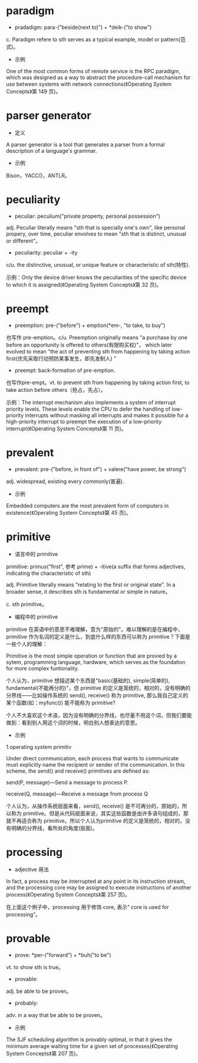 # paradigm

-  pradadigm: para-("beside(next to)") + *deik-("to show")

c. Paradigm refere to sth serves as a typical example, model or pattern(范式)。

- 示例

One of the most common forms of remote service is the RPC paradigm, which was designed as a way to abstract the procedure-call mechanism for use between systems with network connections(《Operating System Concepts》第 149 页)。

# parser generator

- 定义

A parser generator is a tool that generates a parser from a formal description of a language's grammar. 

- 示例

Bison，YACC()，ANTLR。

# peculiarity

- peculiar: peculium("private property, personal possession")

adj. Peculiar literally means "sth that is specially one's own", like personal propery, over time, peculiar envolves to mean "sth that is distinct, unusual or different"。

- peculiarity: peculiar + -ity

c/u. the distinctive, unusual, or unique feature or characteristic of sth(特性).

示例：Only the device driver knows the peculiarities of the specific device to which it is assigned(《Operating System Concepts》第 32 页)。

# preempt

- preemption: pre-("before") + emption(*em-, "to take, to buy")

也写作 pre-emption。c/u. Preemption originally means "a purchase by one before an opportunity is offered to others(有限购买权)"， which later evolved to mean "the act of preventing sth from happening by taking action first(优先采取行动预防某事发生，即先发制人) "

- preempt: back-formation of pre-emption.

也写作pre-empt。vt. to prevent sth from happening by taking action first, to take action before others（抢占，先占）。

示例：The interrupt mechanism also implements a system of interrupt priority levels. These levels enable the CPU to defer the handling of low-priority interrupts without masking all interrupts and makes it possible for a high-priority interrupt to preempt the execution of a low-priority interrupt(《Operating System Concepts》第 11 页)。

# prevalent

- prevalent: pre-("before, in front of") + valere("have power, be strong")

adj. widespread, existing every commonly(普遍).

- 示例

Embedded computers are the most prevalent form of computers in existence(《Operating System Concepts》第 45 页)。

# primitive

- 语言中的 primitive 

primitive: primus("first", 参考 prime) + -itive(a suffix that forms adjectives, indicating the characteristic of sth)

adj. Primitive  literally means "relating to the first or original state". In a broader sense, it describes sth is fundamental or simple in nature。

c. sth primitive。

- 编程中的 primitive

primitive 在英语中的意思不难理解，意为"原始的"。难以理解的是在编程中，primitive 作为名词的定义是什么，到底什么样的东西可以称为 primitive？下面是一些个人的理解：

Primitive is the most simple operation or function that are provied by a sytem, programming language, hardware, which serves as the foundation for more complex funtionality.

个人认为，primitive 想描述某个东西是"basic(基础的), simple(简单的), fundamental(不能再分的)"，但 primitive 的定义是笼统的，相对的，没有明确的分界线——比如操作系统的 send(), receive() 称为 primitive, 那么我自己定义的某个函数(如：myfunc()) 能不能称为 primitive?

个人不大喜欢这个术语，因为没有明确的分界线，也尽量不用这个词，但我们要能做到：看到别人用这个词的时候，明白别人想表达的意思。

- 示例

1.operating system primitiv

Under direct communication, each process that wants to communicate must explicitly name the recipient or sender of the communication. In this scheme, the send() and receive() primitives are defined as: 

send(P, message)—Send a message to process P. 

receive(Q, message)—Receive a message from process Q

个人认为，从操作系统层面来看，send(), receive() 是不可再分的，原始的，所以称为 primitive。但是从代码层面来说，其实这些函数是由许多语句组成的，那就不再适合称为 primitive。所以个人认为primitive 的定义是笼统的，相对的，没有明确的分界线，看所处的角度(层面)。

# processing

- adjective 用法

In fact, a process may be interrupted at any point in its instruction stream, and the processing core may be assigned to execute instructions of another process(《Operating System Concepts》第 257 页)。

在上面这个例子中，processing 用于修饰 core, 表示“ core is used for processing”。

# provable

- prove: *per-("forward") + *buh("to be")

vt. to show sth is true。

- provable:

adj. be able to be proven。

- probably:

adv. in a way that be able to be proven。

- 示例

The SJF scheduling algorithm is provably optimal, in that it gives the minimum average waiting time for a given set of processes(《Operating System Concepts》第 207 页)。